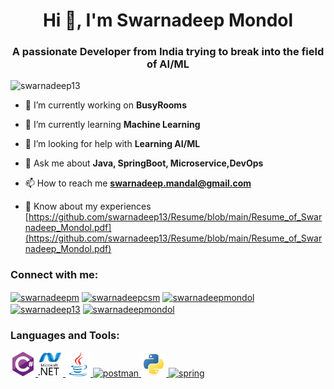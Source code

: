 <h1 align="center">Hi 👋, I'm Swarnadeep Mondol</h1>
<h3 align="center">A passionate Developer from India trying to break into the field of AI/ML</h3>

<p align="left"> <img src="https://komarev.com/ghpvc/?username=swarnadeep13&label=Profile%20views&color=0e75b6&style=flat" alt="swarnadeep13" /> </p>

- 🔭 I’m currently working on **BusyRooms**

- 🌱 I’m currently learning **Machine Learning**

- 🤝 I’m looking for help with **Learning AI/ML**

- 💬 Ask me about **Java, SpringBoot, Microservice,DevOps**

- 📫 How to reach me **swarnadeep.mandal@gmail.com**

- 📄 Know about my experiences [https://github.com/swarnadeep13/Resume/blob/main/Resume_of_Swarnadeep_Mondol.pdf](https://github.com/swarnadeep13/Resume/blob/main/Resume_of_Swarnadeep_Mondol.pdf)

<h3 align="left">Connect with me:</h3>
<p align="left">
<a href="https://twitter.com/swarnadeepm" target="blank"><img align="center" src="https://raw.githubusercontent.com/rahuldkjain/github-profile-readme-generator/master/src/images/icons/Social/twitter.svg" alt="swarnadeepm" height="30" width="40" /></a>
<a href="https://linkedin.com/in/swarnadeepcsm" target="blank"><img align="center" src="https://raw.githubusercontent.com/rahuldkjain/github-profile-readme-generator/master/src/images/icons/Social/linked-in-alt.svg" alt="swarnadeepcsm" height="30" width="40" /></a>
<a href="https://kaggle.com/swarnadeepmondol" target="blank"><img align="center" src="https://raw.githubusercontent.com/rahuldkjain/github-profile-readme-generator/master/src/images/icons/Social/kaggle.svg" alt="swarnadeepmondol" height="30" width="40" /></a>
<a href="https://instagram.com/swarnadeep13" target="blank"><img align="center" src="https://raw.githubusercontent.com/rahuldkjain/github-profile-readme-generator/master/src/images/icons/Social/instagram.svg" alt="swarnadeep13" height="30" width="40" /></a>
<a href="https://www.leetcode.com/swarnadeepmondol" target="blank"><img align="center" src="https://raw.githubusercontent.com/rahuldkjain/github-profile-readme-generator/master/src/images/icons/Social/leet-code.svg" alt="swarnadeepmondol" height="30" width="40" /></a>
</p>

<h3 align="left">Languages and Tools:</h3>
<p align="left"> <a href="https://www.w3schools.com/cs/" target="_blank" rel="noreferrer"> <img src="https://raw.githubusercontent.com/devicons/devicon/master/icons/csharp/csharp-original.svg" alt="csharp" width="40" height="40"/> </a> <a href="https://dotnet.microsoft.com/" target="_blank" rel="noreferrer"> <img src="https://raw.githubusercontent.com/devicons/devicon/master/icons/dot-net/dot-net-original-wordmark.svg" alt="dotnet" width="40" height="40"/> </a> <a href="https://www.java.com" target="_blank" rel="noreferrer"> <img src="https://raw.githubusercontent.com/devicons/devicon/master/icons/java/java-original.svg" alt="java" width="40" height="40"/> </a> <a href="https://postman.com" target="_blank" rel="noreferrer"> <img src="https://www.vectorlogo.zone/logos/getpostman/getpostman-icon.svg" alt="postman" width="40" height="40"/> </a> <a href="https://www.python.org" target="_blank" rel="noreferrer"> <img src="https://raw.githubusercontent.com/devicons/devicon/master/icons/python/python-original.svg" alt="python" width="40" height="40"/> </a> <a href="https://spring.io/" target="_blank" rel="noreferrer"> <img src="https://www.vectorlogo.zone/logos/springio/springio-icon.svg" alt="spring" width="40" height="40"/> </a> </p>
